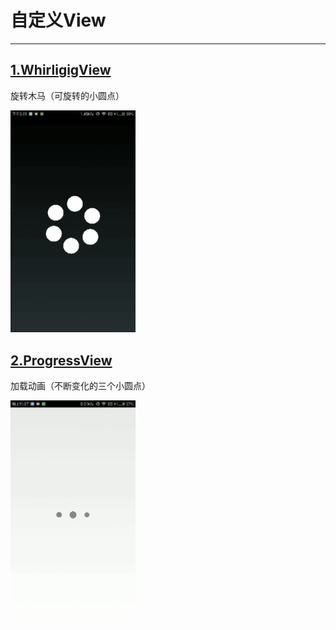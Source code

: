 # 自定义View
---

## [1.WhirligigView ](/WhirligigView.java) 
旋转木马（可旋转的小圆点）

<img src="/resource/WhirligigView.gif" width=200 heigh=355/>

## [2.ProgressView ](/ProgressView.java)
加载动画（不断变化的三个小圆点）

<img src="/resource/ProgressView.gif" width=200 heigh=355/>


